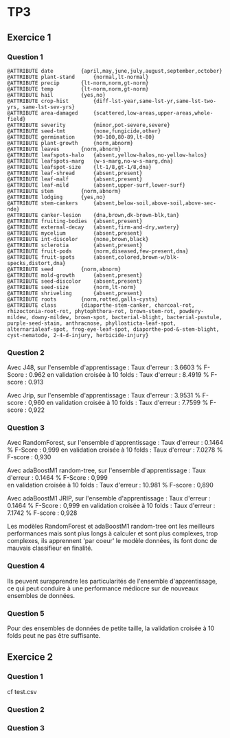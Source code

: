 # TP3

## Exercice 1

### Question 1

```
@ATTRIBUTE date			{april,may,june,july,august,september,october}
@ATTRIBUTE plant-stand 		{normal,lt-normal}
@ATTRIBUTE precip 		{lt-norm,norm,gt-norm}
@ATTRIBUTE temp 		{lt-norm,norm,gt-norm}
@ATTRIBUTE hail 		{yes,no}
@ATTRIBUTE crop-hist 		{diff-lst-year,same-lst-yr,same-lst-two-yrs, same-lst-sev-yrs}
@ATTRIBUTE area-damaged		{scattered,low-areas,upper-areas,whole-field}
@ATTRIBUTE severity 		{minor,pot-severe,severe}
@ATTRIBUTE seed-tmt 		{none,fungicide,other}
@ATTRIBUTE germination 		{90-100,80-89,lt-80}
@ATTRIBUTE plant-growth		{norm,abnorm}
@ATTRIBUTE leaves 		{norm,abnorm}
@ATTRIBUTE leafspots-halo 	{absent,yellow-halos,no-yellow-halos}
@ATTRIBUTE leafspots-marg	{w-s-marg,no-w-s-marg,dna}
@ATTRIBUTE leafspot-size	{lt-1/8,gt-1/8,dna}
@ATTRIBUTE leaf-shread 		{absent,present}
@ATTRIBUTE leaf-malf 		{absent,present}
@ATTRIBUTE leaf-mild 		{absent,upper-surf,lower-surf}
@ATTRIBUTE stem 		{norm,abnorm}
@ATTRIBUTE lodging 		{yes,no}
@ATTRIBUTE stem-cankers 	{absent,below-soil,above-soil,above-sec-nde}
@ATTRIBUTE canker-lesion 	{dna,brown,dk-brown-blk,tan}
@ATTRIBUTE fruiting-bodies 	{absent,present}
@ATTRIBUTE external-decay 	{absent,firm-and-dry,watery}
@ATTRIBUTE mycelium 		{absent,present}
@ATTRIBUTE int-discolor 	{none,brown,black}
@ATTRIBUTE sclerotia 		{absent,present}
@ATTRIBUTE fruit-pods 		{norm,diseased,few-present,dna}
@ATTRIBUTE fruit-spots		{absent,colored,brown-w/blk-specks,distort,dna}
@ATTRIBUTE seed 		{norm,abnorm}
@ATTRIBUTE mold-growth 		{absent,present}
@ATTRIBUTE seed-discolor	{absent,present}
@ATTRIBUTE seed-size 		{norm,lt-norm}
@ATTRIBUTE shriveling 		{absent,present}
@ATTRIBUTE roots 		{norm,rotted,galls-cysts}
@ATTRIBUTE class 		{diaporthe-stem-canker, charcoal-rot, rhizoctonia-root-rot, phytophthora-rot, brown-stem-rot, powdery-mildew, downy-mildew, brown-spot, bacterial-blight, bacterial-pustule, purple-seed-stain, anthracnose, phyllosticta-leaf-spot, alternarialeaf-spot, frog-eye-leaf-spot, diaporthe-pod-&-stem-blight, cyst-nematode, 2-4-d-injury, herbicide-injury}	
```

### Question 2

Avec J48, sur l'ensemble d'apprentissage :
Taux d'erreur : 3.6603 %
F-Score : 0.962
en validation croisée à 10 folds : 
Taux d'erreur : 8.4919 %
F-score : 0.913

Avec Jrip, sur l'ensemble d'apprentissage :
Taux d'erreur : 3.9531 %
F-score : 0,960
en validation croisée à 10 folds :
Taux d'erreur : 7.7599 %
F-score : 0,922

### Question 3

Avec RandomForest, sur l'ensemble d'apprentissage :
Taux d'erreur : 0.1464 %
F-Score : 0,999
en validation croisée à 10 folds : 
Taux d'erreur : 7.0278 %
F-score : 0,930

Avec adaBoostM1 random-tree, sur l'ensemble d'apprentissage :
Taux d'erreur : 0.1464 %
F-Score : 0,999  
en validation croisée à 10 folds : 
Taux d'erreur : 10.981  %
F-score : 0,890

Avec adaBoostM1 JRIP, sur l'ensemble d'apprentissage :
Taux d'erreur : 0.1464 %
F-Score : 0,999
en validation croisée à 10 folds : 
Taux d'erreur : 7.1742 %
F-score : 0,928

Les modèles RandomForest et adaBoostM1 random-tree ont les meilleurs performances mais sont plus longs à calculer et sont plus complexes, trop complexes, ils apprennent 'par coeur' le modèle données, ils font donc de mauvais classifieur en finalité.

### Question 4

Ils peuvent surapprendre les particularités de l'ensemble d'apprentissage, ce qui peut conduire à une performance médiocre sur de nouveaux ensembles de données.

### Question 5

Pour des ensembles de données de petite taille, la validation croisée à 10 folds peut ne pas être suffisante.

## Exercice 2

### Question 1

cf test.csv

### Question 2

### Question 3
